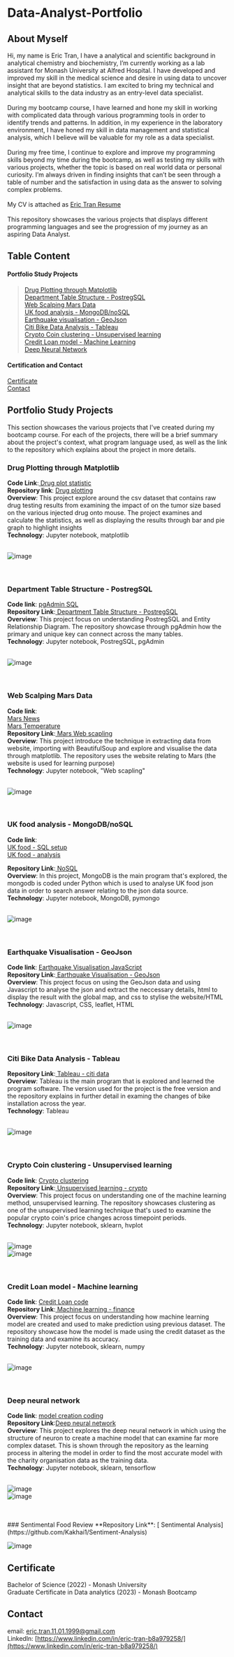 # Data-Analyst-Portfolio
## About Myself
Hi, my name is Eric Tran, I have a analytical and scientific background in analytical chemistry and biochemistry, I’m currently working as a lab assistant for Monash University at Alfred Hospital. I have developed and improved my skill in the medical science and desire in using data to uncover insight that are beyond statistics. I am excited to bring my technical and analytical skills to the data industry as an entry-level data specialist. <br/>
 <br/>
During my bootcamp course, I have learned and hone my skill in working with complicated data through various programming tools in order to identify trends and patterns. In addition, in my experience in the laboratory environment, I have honed my skill in data management and statistical analysis, which I believe will be valuable for my role as a data specialist. <br/>
 <br/>
During my free time, I continue to explore and improve my programming skills beyond my time during the bootcamp, as well as testing my skills with various projects, whether the topic is based on real world data or personal curiosity. I’m always driven in finding insights that can’t be seen through a table of number and the satisfaction in using data as the answer to solving complex problems. <br/>
 <br/>
My CV is attached as [Eric Tran Resume](https://github.com/EricTran99/Data-Analyst-Portfolio/blob/main/Eric%20Tran%20Resume%20-%20Data%20Analyst.pdf)<br/>
 <br/>
 This repository showcases the various projects that displays different programming languages and see the progression of my journey as an aspiring Data Analyst.<br/>
## Table Content
#### Portfolio Study Projects <br/>
   > [Drug Plotting through Matplotlib](https://github.com/EricTran99/Data-Analyst-Portfolio/blob/main/README.md#drug-plotting-through-matplotlib)<br/>
   > [Department Table Structure - PostregSQL](https://github.com/EricTran99/Data-Analyst-Portfolio/blob/main/README.md#department-table-structure---postregsql)<br/>
   > [Web Scalping Mars Data](https://github.com/EricTran99/Data-Analyst-Portfolio/blob/main/README.md#web-scalping-mars-data)<br/>
   > [UK food analysis - MongoDB/noSQL](https://github.com/EricTran99/Data-Analyst-Portfolio/blob/main/README.md#uk-food-analysis---mongodbnosql)<br/>
   > [Earthquake visualisation - GeoJson](https://github.com/EricTran99/Data-Analyst-Portfolio/blob/main/README.md#earthquake-visualisation---geojson)<br/>
   > [Citi Bike Data Analysis - Tableau](https://github.com/EricTran99/Data-Analyst-Portfolio/blob/main/README.md#citi-bike-data-analysis---tableau)<br/>
   > [Crypto Coin clustering - Unsupervised learning](https://github.com/EricTran99/Data-Analyst-Portfolio/blob/main/README.md#crypto-coin-clustering---unsupervised-learning)<br/>
   > [Credit Loan model - Machine Learning](https://github.com/EricTran99/Data-Analyst-Portfolio/blob/main/README.md#credit-loan-model---machine-learning)<br/>
   > [Deep Neural Network](https://github.com/EricTran99/Data-Analyst-Portfolio/blob/main/README.md#deep-neural-network)<br/>
   
#### Certification and Contact
[Certificate](https://github.com/EricTran99/Data-Analyst-Portfolio/blob/main/README.md#deep-neural-network)<br/>
[Contact](https://github.com/EricTran99/Data-Analyst-Portfolio/blob/main/README.md#contact)<br/>

## Portfolio Study Projects
This section showcases the various projects that I've created during my bootcamp course. For each of the projects, there will be a brief summary about the project's context, what program language used, as well as the link to the repository which explains about the project in more details.

### Drug Plotting through Matplotlib
**Code Link**:[ Drug plot statistic](https://github.com/EricTran99/Drug_Tumor_effect_analysis_on_Mouse_subjects-Matplotlib/blob/main/Assignment_5_statistics_plot.ipynb) <br/>
**Repository link**: [ Drug plotting](https://github.com/EricTran99/Drug_Tumor_effect_analysis_on_Mouse_subjects-Matplotlib)<br/>
**Overview**: This project explore around the csv dataset that contains raw drug testing results from examining the impact of on the tumor size based on the various injected drug onto mouse. The project examines and calculate the statistics, as well as displaying the results through bar and pie graph to highlight insights<br/>
**Technology**: Jupyter notebook, matplotlib <br/>
 <br/>

![image](https://github.com/EricTran99/Data-Analyst-Portfolio/assets/134130254/87a668af-b3aa-47c5-90e0-ff332f1ee82d) <br/>
 <br/>
 <br/>
### Department Table Structure - PostregSQL
**Code link**: [ pgAdmin SQL](https://github.com/EricTran99/Department_Table_Structure/blob/main/WEEK_9_CHALLENGE.sql)<br/>
**Repository Link**:[ Department Table Structure - PostregSQL](https://github.com/EricTran99/Department_Table_Structure) <br/>
**Overview**: This project focus on understanding PostregSQL and Entity Relationship Diagram. The repository showcase through pgAdmin how the primary and unique key can connect across the many tables.<br/>
**Technology**: Jupyter notebook, PostregSQL, pgAdmin <br/>
 <br/>

![image](https://github.com/EricTran99/Data-Analyst-Portfolio/assets/134130254/a2e45241-2bc9-453c-a0bb-281f44488227) <br/>
 <br/>
 <br/>
 ### Web Scalping Mars Data
**Code link**: <br/>
[Mars News](https://github.com/EricTran99/Web_Scalping_Mar_Data-Web_Scalping/blob/main/part_1_mars_news.ipynb)<br/>
[Mars Temperature](https://github.com/EricTran99/Web_Scalping_Mar_Data-Web_Scalping/blob/main/part_2_mars_weather.ipynb)<br/>
**Repository Link**:[ Mars Web scapling](https://github.com/EricTran99/Web_Scalping_Mar_Data-Web_Scalping) <br/>
**Overview**: This project introduce the technique in extracting data from website, importing with BeautifulSoup and explore and visualise the data through matplotlib. The repository uses the website relating to Mars (the website is used for learning purpose)<br/>
**Technology**: Jupyter notebook, "Web scapling" <br/>
 <br/>

![image](https://github.com/EricTran99/Data-Analyst-Portfolio/assets/134130254/a3c26e1d-2936-4fad-b9fe-325b960db137) <br/>
 <br/>
 <br/>
 ### UK food analysis - MongoDB/noSQL
**Code link**: <br/>
[UK food - SQL setup](https://github.com/EricTran99/UK_food_search_analysis-NoSQL/blob/main/NoSQL_setup_starter.ipynb)<br/>
[UK food - analysis](https://github.com/EricTran99/UK_food_search_analysis-NoSQL/blob/main/NoSQL_analysis_starter.ipynb)<br/>

**Repository Link**:[ NoSQL](https://github.com/EricTran99/UK_food_search_analysis-NoSQL) <br/>
**Overview**: In this project, MongoDB is the main program that's explored, the mongodb is coded under Python which is used to analyse UK food json data in order to search answer relating to the json data source. <br/>
**Technology**: Jupyter notebook, MongoDB, pymongo <br/>
 <br/>

![image](https://github.com/EricTran99/Data-Analyst-Portfolio/assets/134130254/673cb420-9240-48d4-9e27-801d32d9d909) <br/>
 <br/>
 <br/>
 ### Earthquake Visualisation - GeoJson
**Code link**: [ Earthquake Visualisation JavaScript](https://github.com/EricTran99/Earthquake_Visualisation/blob/main/static/js/logic.js)<br/>
**Repository Link**:[ Earthquake Visualisation - GeoJson](https://github.com/EricTran99/Earthquake_Visualisation) <br/>
**Overview**: This project focus on using the GeoJson data and using Javascript to analyse the json and extract the neccessary details, html to display the result with the global map, and css to stylise the website/HTML<br/>
**Technology**: Javascript, CSS, leaflet, HTML <br/>
 <br/>

![image](https://github.com/EricTran99/Data-Analyst-Portfolio/assets/134130254/87c37b5e-393a-406e-8354-189cbf3560f6) <br/>
 <br/>
 <br/>
 ### Citi Bike Data Analysis - Tableau
**Repository Link**:[ Tableau - citi data](https://github.com/EricTran99/Citi_Bike_Data_Analysis) <br/>
**Overview**: Tableau is the main program that is explored and learned the program software. The version used for the project is the free version and the repository explains in further detail in examing the changes of bike installation across the year.<br/>
**Technology**: Tableau <br/>
 <br/>

![image](https://github.com/EricTran99/Data-Analyst-Portfolio/assets/134130254/c622cf1a-c761-46d1-92f6-b86792efa2d4) <br/>
 <br/>
 <br/>

 ### Crypto Coin clustering - Unsupervised learning
**Code link**: [ Crypto clustering](https://github.com/EricTran99/Crypto_Coin_cluster_analysis-Unsupervised_Learning/blob/main/Crypto_Clustering.ipynb)<br/>
**Repository Link**:[ Unsupervised learning - crypto](https://github.com/EricTran99/Crypto_Coin_cluster_analysis-Unsupervised_Learning) <br/>
**Overview**: This project focus on understanding one of the machine learning method, unsupervised learning. The repository showcases clustering as one of the unsupervised learning technique that's used to examine the popular crypto coin's price changes across timepoint periods.<br/>
**Technology**: Jupyter notebook, sklearn, hvplot <br/>
 <br/>

![image](https://github.com/EricTran99/Data-Analyst-Portfolio/assets/134130254/58a4dce1-511a-4b81-a44c-08580bf240e6) <br/>
![image](https://github.com/EricTran99/Data-Analyst-Portfolio/assets/134130254/fc229f14-8394-475a-9360-555ed4f501fb) <br/>
 <br/>
 <br/>
 ### Credit Loan model - Machine learning
**Code link**: [ Credit Loan code](https://github.com/EricTran99/Credit_Loan_Risk_Model/blob/main/credit_risk_classification.ipynb)<br/>
**Repository Link**:[ Machine learning - finance](https://github.com/EricTran99/Credit_Loan_Risk_Model) <br/>
**Overview**: This project focus on understanding how machine learning model are created and used to make prediction using previous dataset. The repository showcase how the model is made using the credit dataset as the training data and examine its accuracy.<br/>
**Technology**: Jupyter notebook, sklearn, numpy <br/>
 <br/>

![image](https://github.com/EricTran99/Data-Analyst-Portfolio/assets/134130254/13e59aed-5e43-40f9-89e5-4c683f0bd9d6) <br/>
 <br/>
 <br/>
 
 ### Deep neural network
**Code link**: [model creation coding](https://github.com/EricTran99/Deep_Neural_Network/blob/main/Starter_Code.ipynb)<br/>
**Repository Link**:[Deep neural network](https://github.com/EricTran99/Deep_Neural_Network) <br/>
**Overview**: This project explores the deep neural network in which using the structure of neuron to create a machine model that can examine far more complex dataset. This is shown through the repository as the learning process in 
altering the model in order to find the most accurate model with the charity organisation data as the training data.<br/>
**Technology**: Jupyter notebook, sklearn, tensorflow <br/>
 <br/>

![image](https://github.com/EricTran99/Data-Analyst-Portfolio/assets/134130254/b1698f82-a0a5-4cfb-b455-20aac5982ed8) <br/>
![image](https://github.com/EricTran99/Data-Analyst-Portfolio/assets/134130254/aa571664-76f1-4e12-821c-7ad5727193af) <br/>

 <br/>
 <br/>
 ### Sentimental Food Review
 **Repository Link**: [ Sentimental Analysis](https://github.com/Kakhai1/Sentiment-Analysis) <br/>

![image](https://github.com/EricTran99/Data-Analyst-Portfolio/assets/134130254/5340f394-c177-45c8-95c1-4b834d22e83e)


## Certificate
Bachelor of Science (2022) - Monash University <br/>
Graduate Certificate in Data analytics (2023) - Monash Bootcamp <br/>

## Contact
email: eric.tran.11.01.1999@gmail.com <br/>
Linkedln: [https://www.linkedin.com/in/eric-tran-b8a979258/](https://www.linkedin.com/in/eric-tran-b8a979258/)
